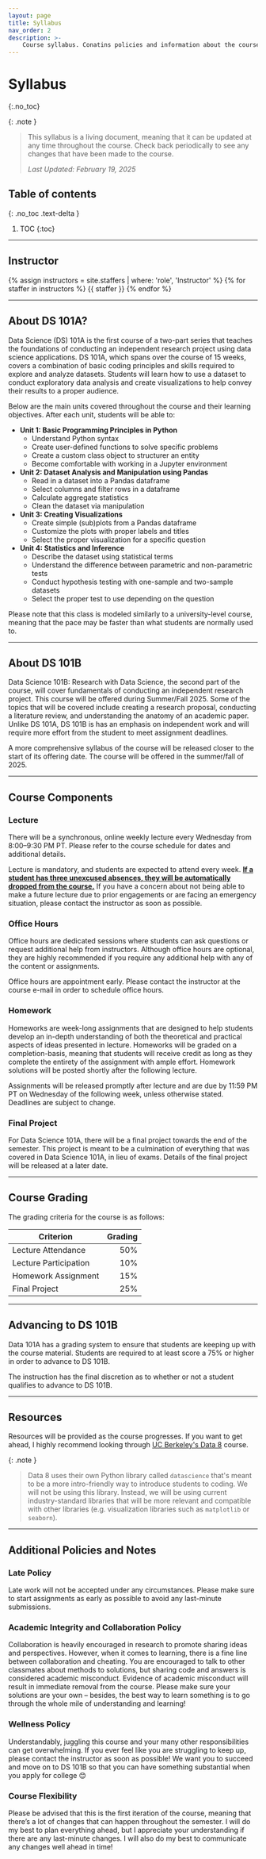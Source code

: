 ```yaml
---
layout: page
title: Syllabus
nav_order: 2
description: >-
    Course syllabus. Conatins policies and information about the course.
---
```


# Syllabus
{:.no_toc}

{: .note }
> This syllabus is a living document, meaning that it can be updated at any time throughout the course. Check back periodically to see any changes that have been made to the course.
> 
> <i> Last Updated: February 19, 2025</i>

## Table of contents
{: .no_toc .text-delta }

1. TOC
{:toc}
---

## Instructor

{% assign instructors = site.staffers | where: 'role', 'Instructor' %}
{% for staffer in instructors %}
{{ staffer }}
{% endfor %}

<hr>


## About DS 101A?

Data Science (DS) 101A is the first course of a two-part series that teaches the foundations of conducting an independent research project using data science applications. DS 101A, which spans over the course of 15 weeks, covers a combination of basic coding principles and skills required to explore and analyze datasets. Students will learn how to use a dataset to conduct exploratory data analysis and create visualizations to help convey their results to a proper audience.

Below are the main units covered throughout the course and their learning objectives. After each unit, students will be able to:
- <b>Unit 1: Basic Programming Principles in Python</b>
    - Understand Python syntax
    - Create user-defined functions to solve specific problems
    - Create a custom class object to structurer an entity 
    - Become comfortable with working in a Jupyter environment
- <b>Unit 2: Dataset Analysis and Manipulation using Pandas</b>
    - Read in a dataset into a Pandas dataframe
    - Select columns and filter rows in a dataframe
    - Calculate aggregate statistics 
    - Clean the dataset via manipulation
- <b>Unit 3: Creating Visualizations</b>
    - Create simple (sub)plots from a Pandas dataframe
    - Customize the plots with proper labels and titles
    - Select the proper visualization for a specific question
- <b>Unit 4: Statistics and Inference</b>
    - Describe the dataset using statistical terms
    - Understand the difference between parametric and non-parametric tests
    - Conduct hypothesis testing with one-sample and two-sample datasets
    - Select the proper test to use depending on the question

Please note that this class is modeled similarly to a university-level course, meaning that the pace may be faster than what students are normally used to. 

<hr>

## About DS 101B

Data Science 101B: Research with Data Science, the second part of the course, will cover fundamentals of conducting an independent research project. This course will be offered during Summer/Fall 2025. Some of the topics that will be covered include creating a research proposal, conducting a literature review, and understanding the anatomy of an academic paper. Unlike DS 101A, DS 101B is has an emphasis on independent work and will require more effort from the student to meet assignment deadlines. 

A more comprehensive syllabus of the course will be released closer to the start of its offering date. The course will be offered in the summer/fall of 2025.

<hr>

## Course Components

### Lecture

There will be a synchronous, online weekly lecture every Wednesday from 8:00–9:30 PM PT. Please refer to the course schedule for dates and additional details.

Lecture is mandatory, and students are expected to attend every week. <b><u>If a student has three unexcused absences, they will be automatically dropped from the course.</u></b> If you have a concern about not being able to make a future lecture due to prior engagements or are facing an emergency situation, please contact the instructor as soon as possible. 

### Office Hours
Office hours are dedicated sessions where students can ask questions or request additional help from instructors. Although office hours are optional, they are highly recommended if you require any additional help with any of the content or assignments.

Office hours are appointment early. Please contact the instructor at the course e-mail in order to schedule office hours.

### Homework
Homeworks are week-long assignments that are designed to help students develop an in-depth understanding of both the theoretical and practical aspects of ideas presented in lecture. Homeworks will be graded on a completion-basis, meaning that students will receive credit as long as they complete the entirety of the assignment with ample effort. Homework solutions will be posted shortly after the following lecture.

Assignments will be released promptly after lecture and are due by 11:59 PM PT on Wednesday of the following week, unless otherwise stated. Deadlines are subject to change.

### Final Project
For Data Science 101A, there will be a final project towards the end of the semester. This project is meant to be a culmination of everything that was covered in Data Science 101A, in lieu of exams. Details of the final project will be released at a later date.

<hr>

## Course Grading
The grading criteria for the course is as follows:

| Criterion | Grading |
|-----------|---------:|
| Lecture Attendance	| 50% |
| Lecture Participation	| 10% |
| Homework Assignment	| 15% |
| Final Project	        | 25% |

<hr>

## Advancing to DS 101B

Data 101A has a grading system to ensure that students are keeping up with the course material. Students are required to at least score a 75% or higher in order to advance to DS 101B. 

The instruction has the final discretion as to whether or not a student qualifies to advance to DS 101B. 

<hr>

## Resources

Resources will be provided as the course progresses. If you want to get ahead, I highly recommend looking through [UC Berkeley's Data 8](https://www.data8.org/sp25/index.html) course. 

{: .note }
> Data 8 uses their own Python library called `datascience` that's meant to be a more intro-friendly way to introduce students to coding. We will not be using this library. Instead, we will be using current industry-standard libraries that will be more relevant and compatible with other libraries (e.g. visualization libraries such as `matplotlib` or `seaborn`). 


<hr>

## Additional Policies and Notes

### Late Policy 
Late work will not be accepted under any circumstances. Please make sure to start assignments as early as possible to avoid any last-minute submissions.

### Academic Integrity and Collaboration Policy 
Collaboration is heavily encouraged in research to promote sharing ideas and perspectives. However, when it comes to learning, there is a fine line between collaboration and cheating. You are encouraged to talk to other classmates about methods to solutions, but sharing code and answers is considered academic misconduct. Evidence of academic misconduct will result in immediate removal from the course. Please make sure your solutions are your own – besides, the best way to learn something is to go through the whole mile of understanding and learning!

### Wellness Policy 
Understandably, juggling this course and your many other responsibilities can get overwhelming. If you ever feel like you are struggling to keep up, please contact the instructor as soon as possible! We want you to succeed and move on to DS 101B so that you can have something substantial when you apply for college 😊 

### Course Flexibility 
Please be advised that this is the first iteration of the course, meaning that there’s a lot of changes that can happen throughout the semester. I will do my best to plan everything ahead, but I appreciate your understanding if there are any last-minute changes. I will also do my best to communicate any changes well ahead in time!
